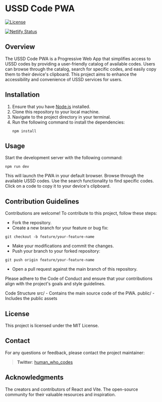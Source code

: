# USSD Code PWA

[![License](https://img.shields.io/badge/License-MIT-blue.svg)](https://opensource.org/licenses/MIT)

[![Netlify Status](https://api.netlify.com/api/v1/badges/131a725c-46bb-41c5-a751-e4502505ee06/deploy-status)](https://app.netlify.com/sites/ussdapp/deploys)

## Overview

The USSD Code PWA is a Progressive Web App that simplifies access to USSD codes by providing a user-friendly catalog of
available codes. Users can browse through the catalog, search for specific codes, and easily copy them to their device's
clipboard. This project aims to enhance the accessibility and convenience of USSD services for users.

## Installation

1. Ensure that you have [Node.js](https://nodejs.org) installed.
2. Clone this repository to your local machine.
3. Navigate to the project directory in your terminal.
4. Run the following command to install the dependencies:
   ```shell
   npm install
   ```

## Usage

Start the development server with the following command:

```shell
npm run dev
```

This will launch the PWA in your default browser.
Browse through the available USSD codes.
Use the search functionality to find specific codes.
Click on a code to copy it to your device's clipboard.

## Contribution Guidelines

Contributions are welcome! To contribute to this project, follow these steps:

- Fork the repository.
- Create a new branch for your feature or bug fix:

```shell
git checkout -b feature/your-feature-name
```

- Make your modifications and commit the changes.
- Push your branch to your forked repository:

```shell
git push origin feature/your-feature-name
```

- Open a pull request against the main branch of this repository.

Please adhere to the Code of Conduct and ensure that your contributions align with the project's goals and style
guidelines.

Code Structure
src/ - Contains the main source code of the PWA.
public/ - Includes the public assets

## License

This project is licensed under the MIT License.

## Contact

For any questions or feedback, please contact the project maintainer:

> **Twitter**: [human_who_codes](https://twitter.com/human_who_codes)

## Acknowledgments

The creators and contributors of React and Vite.
The open-source community for their valuable resources and inspiration.